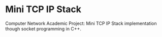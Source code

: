 # Mini TCP IP Stack
Computer Network Academic Project: Mini TCP IP Stack implementation though socket programming in C++.
